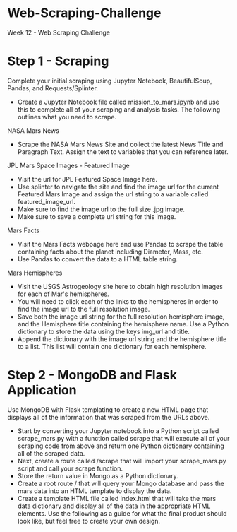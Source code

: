 # Web-Scraping-Challenge
Week 12 - Web Scraping Challenge

# Step 1 - Scraping
Complete your initial scraping using Jupyter Notebook, BeautifulSoup, Pandas, and Requests/Splinter.
- Create a Jupyter Notebook file called mission_to_mars.ipynb and use this to complete all of your scraping and analysis tasks. The following outlines what you need to scrape.

NASA Mars News
- Scrape the NASA Mars News Site and collect the latest News Title and Paragraph Text. Assign the text to variables that you can reference later.

JPL Mars Space Images - Featured Image
- Visit the url for JPL Featured Space Image here.
- Use splinter to navigate the site and find the image url for the current Featured Mars Image and assign the url string to a variable called featured_image_url.
- Make sure to find the image url to the full size .jpg image.
- Make sure to save a complete url string for this image.

Mars Facts
- Visit the Mars Facts webpage here and use Pandas to scrape the table containing facts about the planet including Diameter, Mass, etc.
- Use Pandas to convert the data to a HTML table string.

Mars Hemispheres
- Visit the USGS Astrogeology site here to obtain high resolution images for each of Mar's hemispheres.
- You will need to click each of the links to the hemispheres in order to find the image url to the full resolution image.
- Save both the image url string for the full resolution hemisphere image, and the Hemisphere title containing the hemisphere name. Use a Python dictionary to store the data using the keys img_url and title.
- Append the dictionary with the image url string and the hemisphere title to a list. This list will contain one dictionary for each hemisphere.

# Step 2 - MongoDB and Flask Application
Use MongoDB with Flask templating to create a new HTML page that displays all of the information that was scraped from the URLs above.
- Start by converting your Jupyter notebook into a Python script called scrape_mars.py with a function called scrape that will execute all of your scraping code from above and return one Python dictionary containing all of the scraped data.
- Next, create a route called /scrape that will import your scrape_mars.py script and call your scrape function.
- Store the return value in Mongo as a Python dictionary.
- Create a root route / that will query your Mongo database and pass the mars data into an HTML template to display the data.
- Create a template HTML file called index.html that will take the mars data dictionary and display all of the data in the appropriate HTML elements. Use the following as a guide for what the final product should look like, but feel free to create your own design.
